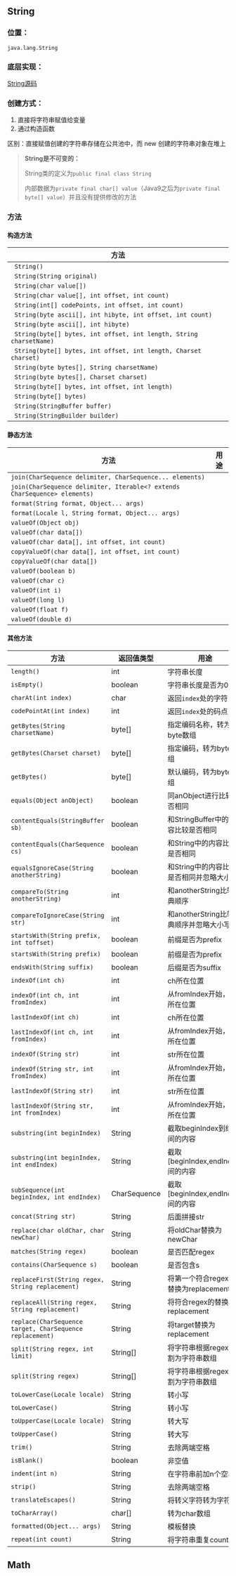 ## String

### 位置：

`java.lang.String`

### 底层实现：

[String源码](javaSourceCode.md#string)

### 创建方式：

1. 直接将字符串赋值给变量
2. 通过构造函数

区别：直接赋值创建的字符串存储在公共池中，而 new 创建的字符串对象在堆上

> **String是不可变的：**
>
> String类的定义为`public final class String`
>
> 内部数据为`private final char[] value`（Java9之后为`private final byte[] value`）并且没有提供修改的方法

### 方法

#### 构造方法

| 方法                                                                  |
|---------------------------------------------------------------------|
| ` String()`                                                         |
| ` String(String original)`                                          |
| ` String(char value[])`                                             |
| ` String(char value[], int offset, int count)`                      |
| ` String(int[] codePoints, int offset, int count)`                  |
| ` String(byte ascii[], int hibyte, int offset, int count)`          |
| ` String(byte ascii[], int hibyte)`                                 |
| ` String(byte[] bytes, int offset, int length, String charsetName)` |
| ` String(byte[] bytes, int offset, int length, Charset charset)`    |
| ` String(byte bytes[], String charsetName)`                         |
| ` String(byte bytes[], Charset charset)`                            |
| ` String(byte[] bytes, int offset, int length)`                     |
| ` String(byte[] bytes)`                                             |
| ` String(StringBuffer buffer)`                                      |
| ` String(StringBuilder builder)`                                    |

#### 静态方法

| 方法                                                                         | 用途  |
|----------------------------------------------------------------------------|-----|
| `join(CharSequence delimiter, CharSequence... elements)`                   |
| `join(CharSequence delimiter, Iterable<? extends CharSequence> elements) ` |
| `format(String format, Object... args)`                                    |
| `format(Locale l, String format, Object... args)`                          |
| `valueOf(Object obj)`                                                      |
| `valueOf(char data[])`                                                     |
| `valueOf(char data[], int offset, int count)`                              |
| `copyValueOf(char data[], int offset, int count)`                          |
| `copyValueOf(char data[])`                                                 |
| `valueOf(boolean b)`                                                       |
| `valueOf(char c)`                                                          |
| `valueOf(int i)`                                                           |
| `valueOf(long l)`                                                          |
| `valueOf(float f)`                                                         |
| `valueOf(double d)`                                                        |

#### 其他方法

| 方法                                                       | 返回值类型        | 用途                          |
|----------------------------------------------------------|--------------|-----------------------------|
| `length()`                                               | int          | 字符串长度                       |
| `isEmpty()`                                              | boolean      | 字符串长度是否为0                   |
| `charAt(int index)`                                      | char         | 返回`index`处的字符               |
| `codePointAt(int index)`                                 | int          | 返回`index`处的码点               |
| `getBytes(String charsetName)`                           | byte[]       | 指定编码名称，转为byte数组             |
| `getBytes(Charset charset)`                              | byte[]       | 指定编码，转为byte数组               |
| `getBytes()`                                             | byte[]       | 默认编码，转为byte数组               |
| `equals(Object anObject)`                                | boolean      | 同anObject进行比较是否相同           |
| `contentEquals(StringBuffer sb)`                         | boolean      | 和StringBuffer中的内容比较是否相同     |
| `contentEquals(CharSequence cs)`                         | boolean      | 和String中的内容比较是否相同           |
| `equalsIgnoreCase(String anotherString)`                 | boolean      | 和String中的内容比较是否相同并忽略大小写     |
| `compareTo(String anotherString)`                        | int          | 和anotherString比较字典顺序        |
| `compareToIgnoreCase(String str)`                        | int          | 和anotherString比较字典顺序并忽略大小写  |
| `startsWith(String prefix, int toffset)`                 | boolean      | 前缀是否为prefix                 |
| `startsWith(String prefix)`                              | boolean      | 前缀是否为prefix                 |
| `endsWith(String suffix)`                                | boolean      | 后缀是否为suffix                 |
| `indexOf(int ch)`                                        | int          | ch所在位置                      |
| `indexOf(int ch, int fromIndex)`                         | int          | 从fromIndex开始，ch所在位置         |
| `lastIndexOf(int ch)`                                    | int          | ch所在位置                      |
| `lastIndexOf(int ch, int fromIndex)`                     | int          | 从fromIndex开始，ch所在位置         |
| `indexOf(String str)`                                    | int          | str所在位置                     |
| `indexOf(String str, int fromIndex)`                     | int          | 从fromIndex开始，str所在位置        |
| `lastIndexOf(String str)`                                | int          | str所在位置                     |
| `lastIndexOf(String str, int fromIndex)`                 | int          | 从fromIndex开始，str所在位置        |
| `substring(int beginIndex)`                              | String       | 截取beginIndex到结尾间的内容         |
| `substring(int beginIndex, int endIndex)`                | String       | 截取[beginIndex,endIndex)间的内容 |
| `subSequence(int beginIndex, int endIndex)`              | CharSequence | 截取[beginIndex,endIndex)间的内容 |
| `concat(String str)`                                     | String       | 后面拼接str                     |
| `replace(char oldChar, char newChar)`                    | String       | 将oldChar替换为newChar          |
| `matches(String regex)`                                  | boolean      | 是否匹配regex                   |
| `contains(CharSequence s)`                               | boolean      | 是否包含s                       |
| `replaceFirst(String regex, String replacement)`         | String       | 将第一个符合regex的替换为replacement  |
| `replaceAll(String regex, String replacement)`           | String       | 将符合regex的替换为replacement     |
| `replace(CharSequence target, CharSequence replacement)` | String       | 将target替换为replacement       |
| `split(String regex, int limit)`                         | String[]     | 将字符串根据regex分割为字符串数组         |
| `split(String regex)`                                    | String[]     | 将字符串根据regex分割为字符串数组         |
| `toLowerCase(Locale locale)`                             | String       | 转小写                         |
| `toLowerCase()`                                          | String       | 转小写                         |
| `toUpperCase(Locale locale)`                             | String       | 转大写                         |
| `toUpperCase()`                                          | String       | 转大写                         |
| `trim()`                                                 | String       | 去除两端空格                      |
| `isBlank()`                                              | boolean      | 非空值                         |
| `indent(int n)`                                          | String       | 在字符串前加n个空格                  |
| `strip()`                                                | String       | 去除两端空格                      |
| `translateEscapes()`                                     | String       | 将转义字符转为字符                   |
| `toCharArray()`                                          | char[]       | 转为char数组                    |
| `formatted(Object... args)`                              | String       | 模板替换                        |
| `repeat(int count)`                                      | String       | 将字符串重复count次                |

## Math